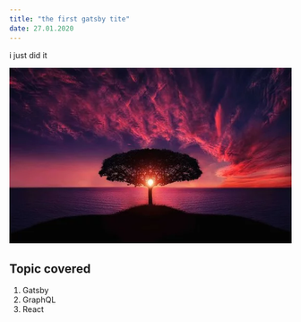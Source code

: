 ```yaml
---
title: "the first gatsby tite"
date: 27.01.2020
---
```


i just did it

![tree](./tree.webp)

## Topic covered

1. Gatsby
2. GraphQL
3. React
